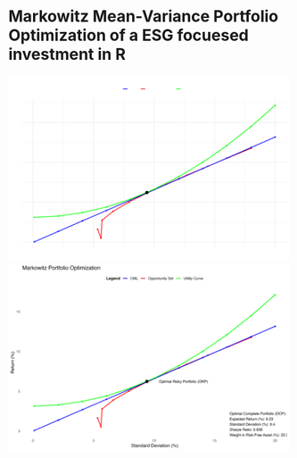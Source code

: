 # Markowitz Mean-Variance Portfolio Optimization of a ESG focuesed investment in R 

![test](OCP_MPT.png)
![test](Markowitz_Portfolio_Optimization.png)
